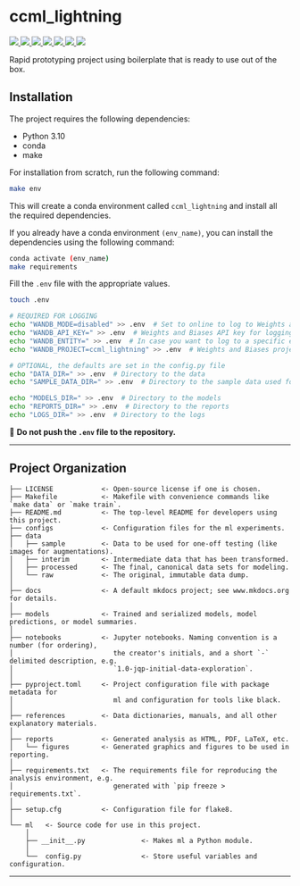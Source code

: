 # ccml_lightning

<a target="_blank" href="https://cookiecutter-data-science.drivendata.org/">
    <img src="https://img.shields.io/badge/CCDS-Project%20template-328F97?logo=cookiecutter" />
</a>

<a target="_blank" href="https://python.org/">
    <img src="https://img.shields.io/badge/Python-3.10-3776AB.svg?style=flat&logo=python&logoColor=white" />
</a>

<a target="_blank" href="https://pytorch.org/">
    <img src="https://img.shields.io/badge/PyTorch-2.0-EE4C2C.svg?style=flat&logo=pytorch" />
</a>

<a target="_blank" href="https://wandb.ai/">
    <img src="https://img.shields.io/badge/wandb-FFCC33.svg?style=flat&logo=WeightsAndBiases&logoColor=black" />
</a>

<a target="_blank" href="https://lightning.ai/">
    <img src="https://img.shields.io/badge/-Lightning-792ee5?logo=lightning&logoColor=white" />
</a>

<a target="_blank" href="https://pre-commit.com/">
    <img src="https://img.shields.io/badge/pre--commit-enabled-brightgreen?logo=pre-commit&logoColor=yellow" />
</a>

<a target="_blank" href="https://black.readthedocs.io/en/stable/">
    <img src="https://img.shields.io/badge/code%20style-black-000000.svg" />
</a>


Rapid prototyping project using boilerplate that is ready to use out of the box.

## Installation

The project requires the following dependencies:

- Python 3.10
- conda
- make

For installation from scratch, run the following command:

```bash
make env
```

This will create a conda environment called `ccml_lightning` and install all the required dependencies.

If you already have a conda environment `(env_name)`, you can install the dependencies using the following command:

```bash
conda activate (env_name)
make requirements
```

Fill the `.env` file with the appropriate values.

```bash
touch .env

# REQUIRED FOR LOGGING
echo "WANDB_MODE=disabled" >> .env  # Set to online to log to Weights and Biases
echo "WANDB_API_KEY=" >> .env  # Weights and Biases API key for logging
echo "WANDB_ENTITY=" >> .env  # In case you want to log to a specific entity
echo "WANDB_PROJECT=ccml_lightning" >> .env  # Weights and Biases project name defaults to root dir name
```

```bash
# OPTIONAL, the defaults are set in the config.py file
echo "DATA_DIR=" >> .env  # Directory to the data
echo "SAMPLE_DATA_DIR=" >> .env  # Directory to the sample data used for testing

echo "MODELS_DIR=" >> .env  # Directory to the models
echo "REPORTS_DIR=" >> .env  # Directory to the reports
echo "LOGS_DIR=" >> .env  # Directory to the logs
```

🚨 **Do not push the `.env` file to the repository.**

--------

## Project Organization

```
├── LICENSE            <- Open-source license if one is chosen.
├── Makefile           <- Makefile with convenience commands like `make data` or `make train`.
├── README.md          <- The top-level README for developers using this project.
├── configs            <- Configuration files for the ml experiments.
├── data
│   ├── sample         <- Data to be used for one-off testing (like images for augmentations).
│   ├── interim        <- Intermediate data that has been transformed.
│   ├── processed      <- The final, canonical data sets for modeling.
│   └── raw            <- The original, immutable data dump.
│
├── docs               <- A default mkdocs project; see www.mkdocs.org for details.
│
├── models             <- Trained and serialized models, model predictions, or model summaries.
│
├── notebooks          <- Jupyter notebooks. Naming convention is a number (for ordering),
│                         the creator's initials, and a short `-` delimited description, e.g.
│                         `1.0-jqp-initial-data-exploration`.
│
├── pyproject.toml     <- Project configuration file with package metadata for
│                         ml and configuration for tools like black.
│
├── references         <- Data dictionaries, manuals, and all other explanatory materials.
│
├── reports            <- Generated analysis as HTML, PDF, LaTeX, etc.
│   └── figures        <- Generated graphics and figures to be used in reporting.
│
├── requirements.txt   <- The requirements file for reproducing the analysis environment, e.g.
│                         generated with `pip freeze > requirements.txt`.
│
├── setup.cfg          <- Configuration file for flake8.
│
└── ml   <- Source code for use in this project.
    │
    ├── __init__.py              <- Makes ml a Python module.
    │
    └──  config.py               <- Store useful variables and configuration.
```

--------
